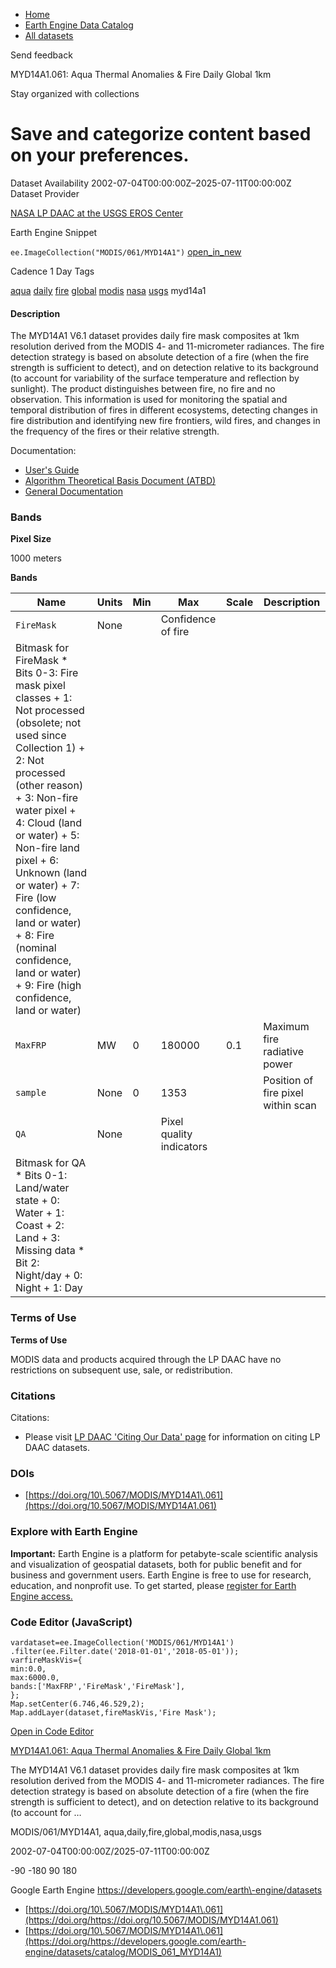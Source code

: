 



* [Home](https://developers.google.com/)
* [Earth Engine Data Catalog](https://developers.google.com/earth-engine/datasets)
* [All datasets](https://developers.google.com/earth-engine/datasets/catalog)





 
 
 Send feedback
 
 

MYD14A1\.061: Aqua Thermal Anomalies \& Fire Daily Global 1km


 
 Stay organized with collections
 

 
 Save and categorize content based on your preferences.
===============================================================================================================================================================








Dataset Availability
2002\-07\-04T00:00:00Z–2025\-07\-11T00:00:00Z
Dataset Provider


[NASA LP DAAC at the USGS EROS Center](https://doi.org/10.5067/MODIS/MYD14A1.061)



Earth Engine Snippet


`ee.ImageCollection("MODIS/061/MYD14A1")` 
[open\_in\_new](https://code.earthengine.google.com/?scriptPath=Examples:Datasets/MODIS/MODIS_061_MYD14A1)





Cadence
1 Day
Tags


[aqua](/earth-engine/datasets/tags/aqua)
[daily](/earth-engine/datasets/tags/daily)
[fire](/earth-engine/datasets/tags/fire)
[global](/earth-engine/datasets/tags/global)
[modis](/earth-engine/datasets/tags/modis)
[nasa](/earth-engine/datasets/tags/nasa)
[usgs](/earth-engine/datasets/tags/usgs)
myd14a1








#### Description



The MYD14A1 V6\.1 dataset provides daily fire mask composites
at 1km resolution derived from the MODIS 4\- and 11\-micrometer radiances.
The fire detection strategy is based on absolute detection of a
fire (when the fire strength is sufficient to detect), and on detection
relative to its background (to account for variability of the surface
temperature and reflection by sunlight). The product distinguishes
between fire, no fire and no observation. This information is used
for monitoring the spatial and temporal distribution of fires in
different ecosystems, detecting changes in fire distribution and
identifying new fire frontiers, wild fires, and changes in the
frequency of the fires or their relative strength.


Documentation:


* [User's Guide](https://lpdaac.usgs.gov/documents/1005/MOD14_User_Guide_V61.pdf)
* [Algorithm Theoretical Basis Document (ATBD)](https://lpdaac.usgs.gov/documents/87/MOD14_ATBD.pdf)
* [General Documentation](https://ladsweb.modaps.eosdis.nasa.gov/filespec/MODIS/61/MYD14A1)





### Bands



**Pixel Size**
  
1000 meters



**Bands**




| Name | Units | Min | Max | Scale | Description |
| --- | --- | --- | --- | --- | --- |
| `FireMask` | None |  | Confidence of fire |
| Bitmask for FireMask * Bits 0\-3: Fire mask pixel classes 	+ 1: Not processed (obsolete; not used since Collection 1\) 	+ 2: Not processed (other reason) 	+ 3: Non\-fire water pixel 	+ 4: Cloud (land or water) 	+ 5: Non\-fire land pixel 	+ 6: Unknown (land or water) 	+ 7: Fire (low confidence, land or water) 	+ 8: Fire (nominal confidence, land or water) 	+ 9: Fire (high confidence, land or water) | | | | | | | | | | | | | | | | | | | | | | | | | | | | | | | | | | | | | | | | | | | | | | | | | | | | | | | | | | | | | | | | | | | | | | | | | | | | | | | | | | | | | | | | | | | | | | | | | | | |
| `MaxFRP` | MW | 0 | 180000 | 0\.1 | Maximum fire radiative power |
| `sample` | None | 0 | 1353 |  | Position of fire pixel within scan |
| `QA` | None |  | Pixel quality indicators |
| Bitmask for QA * Bits 0\-1: Land/water state 	+ 0: Water 	+ 1: Coast 	+ 2: Land 	+ 3: Missing data * Bit 2: Night/day 	+ 0: Night 	+ 1: Day | | | | | | | | | | | | | | | | | | | | | | | | | | | | | | | | | | | | | | | | | | | | | | | | | | | | | | | | | | | | | | | | | | | | | | | | | | | | | | | | | | | | | | | | | | | | | | | | | | | |




### Terms of Use


**Terms of Use**


MODIS data and products acquired through the LP DAAC
have no restrictions on subsequent use, sale, or redistribution.




### Citations



Citations:
* Please visit [LP DAAC 'Citing Our Data' page](https://lpdaac.usgs.gov/citing_our_data)
for information on citing LP DAAC datasets.





### DOIs


* [https://doi.org/10\.5067/MODIS/MYD14A1\.061](https://doi.org/10.5067/MODIS/MYD14A1.061)




### Explore with Earth Engine


**Important:** 
 Earth Engine is a platform for petabyte\-scale scientific analysis and visualization of
 geospatial datasets, both for public benefit and for business and government users.
 Earth Engine is free to use for research, education, and nonprofit use. To get started, please
 [register for Earth Engine access.](https://console.cloud.google.com/earth-engine)



### Code Editor (JavaScript)



```
vardataset=ee.ImageCollection('MODIS/061/MYD14A1')
.filter(ee.Filter.date('2018-01-01','2018-05-01'));
varfireMaskVis={
min:0.0,
max:6000.0,
bands:['MaxFRP','FireMask','FireMask'],
};
Map.setCenter(6.746,46.529,2);
Map.addLayer(dataset,fireMaskVis,'Fire Mask');
```



[Open in Code Editor](https://code.earthengine.google.com/?scriptPath=Examples:Datasets/MODIS/MODIS_061_MYD14A1)


[MYD14A1\.061: Aqua Thermal Anomalies \& Fire Daily Global 1km](/earth-engine/datasets/catalog/MODIS_061_MYD14A1)

The MYD14A1 V6\.1 dataset provides daily fire mask composites at 1km resolution derived from the MODIS 4\- and 11\-micrometer radiances. The fire detection strategy is based on absolute detection of a fire (when the fire strength is sufficient to detect), and on detection relative to its background (to account for …

 MODIS/061/MYD14A1,
 aqua,daily,fire,global,modis,nasa,usgs

2002\-07\-04T00:00:00Z/2025\-07\-11T00:00:00Z



 \-90 \-180 90 180
 



Google Earth Engine
https://developers.google.com/earth\-engine/datasets

* [https://doi.org/10\.5067/MODIS/MYD14A1\.061](https://doi.org/https://doi.org/10.5067/MODIS/MYD14A1.061)
* [https://doi.org/10\.5067/MODIS/MYD14A1\.061](https://doi.org/https://developers.google.com/earth-engine/datasets/catalog/MODIS_061_MYD14A1)









